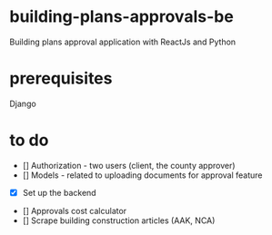 # building-plans-approvals-be
Building plans approval application with ReactJs and Python

# prerequisites
Django

# to do
* [] Authorization - two users (client, the county approver)
* [] Models - related to uploading documents for approval feature
* [x] Set up the backend
* [] Approvals cost calculator
* [] Scrape building construction articles (AAK, NCA)